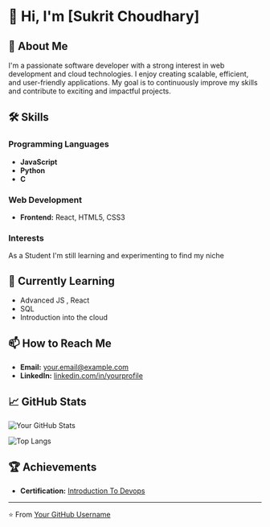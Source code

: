 # 👋 Hi, I'm [Sukrit Choudhary]


## 🚀 About Me

I'm a passionate software developer with a strong interest in web development and cloud technologies. I enjoy creating scalable, efficient, and user-friendly applications. My goal is to continuously improve my skills and contribute to exciting and impactful projects.

## 🛠️ Skills

### Programming Languages
- **JavaScript**
- **Python**
- **C** 

### Web Development
- **Frontend:** React, HTML5, CSS3

### Interests
As a Student I'm still learning and experimenting to find my niche

## 🌱 Currently Learning

- Advanced JS , React
- SQL
- Introduction into the cloud

## 📫 How to Reach Me

- **Email:** [your.email@example.com](mailto:sukrtchoudhary18@gmail.com)
- **LinkedIn:** [linkedin.com/in/yourprofile](https://www.linkedin.com/in/sukrit-choudhary/)


## 📈 GitHub Stats

![Your GitHub Stats](https://github-readme-stats.vercel.app/api?username=sukritcharredsoul&show_icons=true&theme=radical)

![Top Langs](https://github-readme-stats.vercel.app/api/top-langs/?username=sukritcharredsoul&layout=compact&theme=radical)

## 🏆 Achievements

- **Certification:** [Introduction To Devops](https://www.coursera.org/account/accomplishments/certificate/X54EDGP7LDRA)


---

⭐️ From [Your GitHub Username](https://github.com/sukritcharredsoul)
